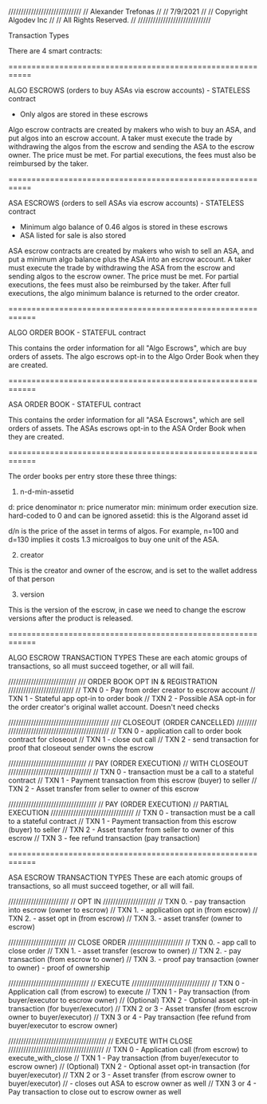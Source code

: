 /////////////////////////////
// Alexander Trefonas      //
// 7/9/2021                //
// Copyright Algodev Inc   //
// All Rights Reserved.    //
/////////////////////////////


Transaction Types

There are 4 smart contracts: 

===========================================================

ALGO ESCROWS (orders to buy ASAs via escrow accounts) - STATELESS contract

- Only algos are stored in these escrows

Algo escrow contracts are created by makers who wish to buy an ASA, and put algos into an escrow account. A taker must execute the trade by withdrawing the algos from the escrow and sending the ASA to the escrow owner. The price must be met. For partial executions, the fees must also be reimbursed by the taker.

===========================================================

ASA ESCROWS (orders to sell ASAs via escrow accounts) - STATELESS contract
- Minimum algo balance of 0.46 algos is stored in these escrows
- ASA listed for sale is also stored

ASA escrow contracts are created by makers who wish to sell an ASA, and put a minimum algo balance plus the ASA into an escrow account. A taker must execute the trade by withdrawing the ASA from the escrow and sending algos to the escrow owner. The price must be met. For partial executions, the fees must also be reimbursed by the taker. After full executions, the algo minimum balance is returned to the order creator.

============================================================

ALGO ORDER BOOK - STATEFUL contract

This contains the order information for all "Algo Escrows", which are buy orders of assets. The algo escrows opt-in to the Algo Order Book when they are created.

============================================================

ASA ORDER BOOK - STATEFUL contract
  
This contains the order information for all "ASA Escrows", which are sell orders of assets. The ASAs escrows opt-in to the ASA Order Book when they are created.

============================================================

The order books per entry store these three things:


1. n-d-min-assetid

  d: price denominator
  n: price numerator
  min: minimum order execution size. hard-coded to 0 and can be ignored
  assetid: this is the Algorand asset id
  
  d/n is the price of the asset in terms of algos. For example, n=100 and d=130 implies it costs 1.3 microalgos to buy one unit of the ASA.
  
2. creator

This is the creator and owner of the escrow, and is set to the wallet address of that person

3. version

This is the version of the escrow, in case we need to change the escrow versions after the product is released.
  
============================================================

ALGO ESCROW TRANSACTION TYPES
  These are each atomic groups of transactions, so all must succeed together, or all will fail.

///////////////////////////
/// ORDER BOOK OPT IN & REGISTRATION
//////////////////////////
    // TXN 0 - Pay from order creator to escrow account
    // TXN 1 - Stateful app opt-in to order book
    // TXN 2 - Possible ASA opt-in for the order creator's original wallet account. Doesn't need checks
	
////////////////////////////////////////
//// CLOSEOUT (ORDER CANCELLED) ////////
////////////////////////////////////////
    // TXN 0 - application call to order book contract for closeout
    // TXN 1 - close out call
    // TXN 2 - send transaction for proof that closeout sender owns the escrow

///////////////////////////////
// PAY (ORDER EXECUTION)
//   WITH CLOSEOUT
/////////////////////////////////
    // TXN 0 - transaction must be a call to a stateful contract
    // TXN 1 - Payment transaction from this escrow (buyer) to seller
    // TXN 2 - Asset transfer from seller to owner of this escrow
	
///////////////////////////////////
// PAY (ORDER EXECUTION)
//   PARTIAL EXECUTION
/////////////////////////////////
    // TXN 0 - transaction must be a call to a stateful contract
    // TXN 1 - Payment transaction from this escrow (buyer) to seller
    // TXN 2 - Asset transfer from seller to owner of this escrow
    // TXN 3 - fee refund transaction (pay transaction)
	
============================================================

ASA ESCROW TRANSACTION TYPES
  These are each atomic groups of transactions, so all must succeed together, or all will fail.

////////////////////////
// OPT IN
/////////////////////
    // TXN 0. - pay transaction into escrow (owner to escrow)
    // TXN 1. - application opt in (from escrow)
    // TXN 2. - asset opt in (from escrow)
    // TXN 3. - asset transfer (owner to escrow)
	
///////////////////////
/// CLOSE ORDER
//////////////////////
    // TXN 0. - app call to close order
    // TXN 1. - asset transfer (escrow to owner)
    // TXN 2. - pay transaction (from escrow to owner)
    // TXN 3. - proof pay transaction (owner to owner) - proof of ownership

////////////////////////////////
// EXECUTE
///////////////////////////////
    // TXN 0            - Application call (from escrow) to execute
    // TXN 1            - Pay transaction (from buyer/executor to escrow owner)
    // (Optional) TXN 2 - Optional asset opt-in transaction (for buyer/executor)
    // TXN 2 or 3       - Asset transfer (from escrow owner to buyer/executor)
    // TXN 3 or 4       - Pay transaction (fee refund from buyer/executor to escrow owner)
	
///////////////////////////////////////
// EXECUTE WITH CLOSE
//////////////////////////////////////
	// TXN 0            - Application call (from escrow) to execute_with_close
	// TXN 1            - Pay transaction (from buyer/executor to escrow owner)
	// (Optional) TXN 2 - Optional asset opt-in transaction (for buyer/executor)
	// TXN 2 or 3       - Asset transfer (from escrow owner to buyer/executor)
	//                            - closes out ASA to escrow owner as well
	// TXN 3 or 4       - Pay transaction to close out to escrow owner as well	
	
